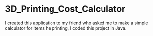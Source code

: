 # 3D_Printing_Cost_Calculator
I created this application to my friend who asked me to make a simple calculator for items he printing, I coded this project in Java.
